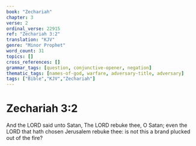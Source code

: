 ```yaml
---
book: "Zechariah"
chapter: 3
verse: 2
ordinal_verse: 22915
ref: "Zechariah 3:2"
translation: "KJV"
genre: "Minor Prophet"
word_count: 31
topics: []
cross_references: []
grammar_tags: [question, conjunctive-opener, negation]
thematic_tags: [names-of-god, warfare, adversary-title, adversary]
tags: ["Bible","KJV","Zechariah"]
---
```


# Zechariah 3:2

And the LORD said unto Satan, The LORD rebuke thee, O Satan; even the LORD that hath chosen Jerusalem rebuke thee: is not this a brand plucked out of the fire?
